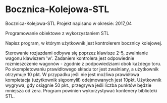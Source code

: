 # Bocznica-Kolejowa-STL

Bocznica-Kolejowa-STL
Projekt napisano w okresie: 2017_04

Programowanie obiektowe z wykorzystaniem STL

Napisz program, w którym użytkownik jest kontrolerem bocznicy kolejowej.

Sterowanie rozjazdami odbywa się poprzez klawisze 2-5, zwalnianie wagonu klawiszem 'w'. Zadaniem kontrolera jest odpowiednie rozmieszczenie wagonów - zgodnie z podpowiedziami obok każdego toru. Po skompletowaniu prawidłowego składu tor jest zwalniany, a użytkownik otrzymuje 10 pkt. W przypadku jeśli nie jest możliwa prawidłowa kompletacja (użytkownik siępomylił) odejmowanych jest 10pkt. Użytkownik wygrywa, gdy osiągnie 50 pkt., przegrywa jeśli liczba punktów będzie mniejsza od zera. Program powinien wykorzystywać kontenery biblioteki STL.